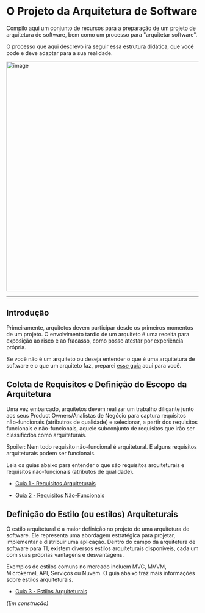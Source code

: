 # O Projeto da Arquitetura de Software
Compilo aqui um conjunto de recursos para a preparação de um projeto de arquitetura de software, bem como um processo para "arquitetar software". 

O processo que aqui descrevo irá seguir essa estrutura didática, que você pode e deve adaptar para a sua realidade.

<img width="602" alt="image" src="https://github.com/user-attachments/assets/ac5cb1bc-ee7e-4914-b757-3a354eafecbf" />


---

## Introdução
Primeiramente, arquitetos devem participar desde os primeiros momentos de um projeto. O envolvimento tardio de um arquiteto é uma receita para exposição ao risco e ao fracasso, como posso atestar por experiência própria.

Se você não é um arquiteto ou deseja entender o que é uma arquitetura de software e o que um arquiteto faz, preparei [esse guia](https://github.com/marco-mendes/arquitetura-software/edit/main/1.1%20O%20que%20%C3%A9%20um%20estilo%20arquitetural.md) aqui para você.

## Coleta de Requisitos e Definição do Escopo da Arquitetura
Uma vez embarcado, arquitetos devem realizar um trabalho diligante junto aos seus Product Owners/Analistas de Negócio para captura requisitos não-funcionais (atributros de qualidade) e selecionar, a partir dos requisitos funcionais e não-funcionais, aquele subconjunto de requisitos que irão ser classificdos como arquiteturais. 

Spoiler: Nem todo requisito não-funcional é arquitetural. E alguns requisitos arquiteturais podem ser funcionais.

Leia os guias abaixo para entender o que são requisitos arquiteturais e requisitos não-funcionais (atributos de qualidade).

- [Guia 1 - Requisitos Arquiteturais](https://github.com/marco-mendes/projeto-arquitetura-software/blob/main/1.1%20Requisitos%20Arquiteturais.md)

- [Guia 2 - Requisitos Não-Funcionais](https://github.com/marco-mendes/projeto-arquitetura-software/blob/main/1.2%20Requisitos%20Não-Funcionais.md)

## Definição do Estilo (ou estilos) Arquiteturais

O estilo arquitetural é a maior definição no projeto de uma arquitetura de software. Ele representa uma abordagem estratégica para projetar, implementar e distribuir uma aplicação. Dentro do campo da arquitetura de software para TI, existem diversos estilos arquiteturais disponíveis, cada um com suas próprias vantagens e desvantagens.

Exemplos de estilos comuns no mercado incluem MVC, MVVM, Microkernel, API, Serviços ou Nuvem. O guia abaixo traz mais informações sobre estilos arquiteturais.

- [Guia 3 - Estilos Arquiteturais](https://github.com/marco-mendes/projeto-arquitetura-software/blob/main/1.3%20Estilos%20Arquiteturais.md)



 *(Em construção)*
